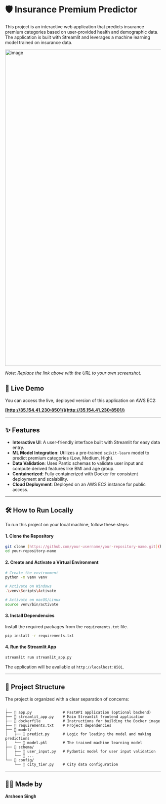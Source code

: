 # 🛡️ Insurance Premium Predictor

This project is an interactive web application that predicts insurance premium categories based on user-provided health and demographic data. The application is built with Streamlit and leverages a machine learning model trained on insurance data.

<img width="1916" height="1023" alt="image" src="https://github.com/user-attachments/assets/8d7be0de-7fa6-42c0-9302-411a6785f036" />

*Note: Replace the link above with the URL to your own screenshot.*

## 🚀 Live Demo

You can access the live, deployed version of this application on AWS EC2:

**[http://35.154.41.230:8501/](http://35.154.41.230:8501/)**

---

## ✨ Features

-   **Interactive UI**: A user-friendly interface built with Streamlit for easy data entry.
-   **ML Model Integration**: Utilizes a pre-trained `scikit-learn` model to predict premium categories (Low, Medium, High).
-   **Data Validation**: Uses Pantic schemas to validate user input and compute derived features like BMI and age group.
-   **Containerized**: Fully containerized with Docker for consistent deployment and scalability.
-   **Cloud Deployment**: Deployed on an AWS EC2 instance for public access.

---

## 🛠️ How to Run Locally

To run this project on your local machine, follow these steps:

#### 1. Clone the Repository
```bash
git clone [https://github.com/your-username/your-repository-name.git](https://github.com/your-username/your-repository-name.git)
cd your-repository-name
```

#### 2. Create and Activate a Virtual Environment
```bash
# Create the environment
python -m venv venv

# Activate on Windows
.\venv\Scripts\Activate

# Activate on macOS/Linux
source venv/bin/activate
```

#### 3. Install Dependencies
Install the required packages from the `requirements.txt` file.
```bash
pip install -r requirements.txt
```

#### 4. Run the Streamlit App
```bash
streamlit run streamlit_app.py
```
The application will be available at `http://localhost:8501`.

---

## 📂 Project Structure

The project is organized with a clear separation of concerns:

```
.
├── 📄 app.py              # FastAPI application (optional backend)
├── 📄 streamlit_app.py    # Main Streamlit frontend application
├── 📄 dockerfile          # Instructions for building the Docker image
├── 📄 requirements.txt    # Project dependencies
├── 📁 model/
│   ├── 📄 predict.py      # Logic for loading the model and making predictions
│   └── 📄 model.pkl       # The trained machine learning model
├── 📁 schema/
│   ├── 📄 user_input.py   # Pydantic model for user input validation
│   └── 📄 ...
└── 📁 config/
    └── 📄 city_tier.py    # City data configuration
```

---

## 👨‍💻 Made by

**Arsheen Singh**
